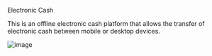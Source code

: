 Electronic Cash

This is an offline electronic cash platform that allows the transfer of electronic cash between mobile or desktop devices.

![image](https://github.com/user-attachments/assets/ae11aadc-c563-4eed-86a8-81af27a0f661)

